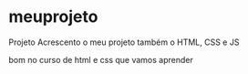 # meuprojeto
 Projeto 
Acrescento o meu projeto também o HTML, CSS e JS

 bom no curso de html e css que vamos aprender
